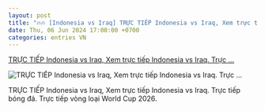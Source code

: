 ```yaml
---
layout: post
title: "🔥🔥 [Indonesia vs Iraq] TRỰC TIẾP Indonesia vs Iraq, Xem trực tiếp Indonesia vs Iraq. Trực ..."
date: Thu, 06 Jun 2024 17:00:00 +0700
categories: entries VN
---
```

[TRỰC TIẾP Indonesia vs Iraq, Xem trực tiếp Indonesia vs Iraq. Trực ...](https://www.goal.com/vn/tintuc/truc-tiep-indonesia-vs-iraq-xem-truc-tiep-indonesia-vs-iraq-truc-tiep-bong-da-truc-tiep-vong-loai-world-cup-2026/blt1cf6614e14ff639b)

![TRỰC TIẾP Indonesia vs Iraq, Xem trực tiếp Indonesia vs Iraq. Trực ...](https://assets.goal.com/images/v3/blte538b3b5ba988a75/Indo%20live.png)

TRỰC TIẾP Indonesia vs Iraq, Xem trực tiếp Indonesia vs Iraq. Trực tiếp bóng đá. Trực tiếp vòng loại World Cup 2026.

